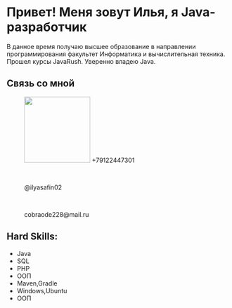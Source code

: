 
<h1>Привет! Меня зовут Илья, я Java-разработчик</h1>

<p>
	В данное время получаю высшее образование в направлении программирования факультет Информатика и вычислительная техника.
	Прошел курсы JavaRush.
	Уверенно владею Java.
</p>

<h2>Cвязь со мной</h2>
<dir><img height=150 src="https://img.shields.io/badge/Telegram-2CA5E0?style=for-the-badge&logo=telegram&logoColor=white"/></a> +79122447301</dir></br>
<dir>@ilyasafin02</dir></br>
<dir>cobraode228@mail.ru</dir>

<h2>Hard Skills:</h2>
<ul>
     <li>Java</li>
     <li>SQL</li>
     <li>PHP</li>
     <li>ООП</li>
     <li>Maven,Gradle</li>
     <li>Windows,Ubuntu</li>
     <li>ООП</li>
   </ul>

	